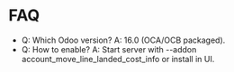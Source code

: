 # FAQ

- Q: Which Odoo version? A: 16.0 (OCA/OCB packaged).
- Q: How to enable? A: Start server with --addon account_move_line_landed_cost_info or install in UI.
